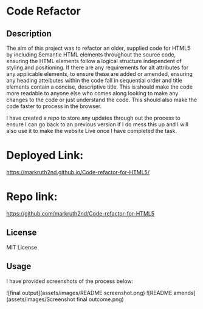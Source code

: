 # Code Refactor

## Description

The aim of this project was to refactor an older, supplied code for HTML5 by including Semantic HTML elements throughout the source code, ensuring the HTML elements follow a logical structure independent of styling and positioning. If there are any requirements for alt attributes for any applicable elements, to ensure these are added or amended, ensuring any heading atteibutes within the code fall in sequential order and title elements contain a concise, descriptive title. 
This is should make the code more readable to anyone else who comes along looking to make any changes to the code or just understand the code. This should also make the code faster to process in the browser. 

I have created a repo to store any updates through out the process to ensure I can go back to an previous version if I do mess this up and I will also use it to make the website Live once I have completed the task.

# Deployed Link:
 https://markruth2nd.github.io/Code-refactor-for-HTML5/

 # Repo link:
 https://github.com/markruth2nd/Code-refactor-for-HTML5

## License
MIT License 


## Usage

I have provided screenshots of the process below:

![final output](assets/images/README screenshot.png)
![README amends](assets/images/Screenshot final outcome.png)
```